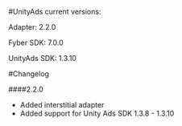 #UnityAds current versions:

Adapter: 2.2.0

Fyber SDK: 7.0.0

UnityAds SDK: 1.3.10

#Changelog

####2.2.0

- Added interstitial adapter
- Added support for Unity Ads SDK 1.3.8 - 1.3.10

